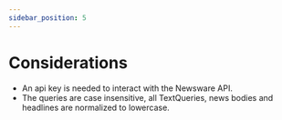 ```yaml
---
sidebar_position: 5
---
```


# Considerations

* An api key is needed to interact with the Newsware API.
* The queries are case insensitive, all TextQueries, news bodies and headlines are normalized to lowercase.